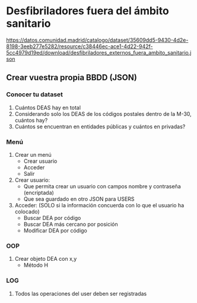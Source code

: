 # Desfibriladores fuera del ámbito sanitario

https://datos.comunidad.madrid/catalogo/dataset/35609dd5-9430-4d2e-8198-3eeb277e5282/resource/c38446ec-ace1-4d22-942f-5cc4979d19ed/download/desfibriladores_externos_fuera_ambito_sanitario.json

## Crear vuestra propia BBDD (JSON)

### Conocer tu dataset

1. Cuántos DEAS hay en total
2. Considerando solo los DEAS de los códigos postales dentro de la M-30, cuántos hay?
3. Cuántos se encuentran en entidades públicas y cuántos en privadas?

### Menú

1. Crear un menú
   - Crear usuario
   - Acceder
   - Salir
2. Crear usuario:
   - Que permita crear un usuario con campos nombre y contraseña (encriptada)
   - Que sea guardado en otro JSON para USERS
3. Acceder: (SOLO si la información concuerda con lo que el usuario ha colocado)
   - Buscar DEA por código
   - Buscar DEA más cercano por posición
   - Modificar DEA por código

### OOP

1. Crear objeto DEA con x,y
   - Método H

### LOG

1. Todos las operaciones del user deben ser registradas
